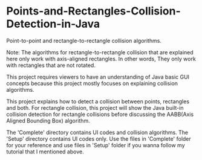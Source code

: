 # Points-and-Rectangles-Collision-Detection-in-Java
Point-to-point and rectangle-to-rectangle collision algorithms.

Note: The algorithms for rectangle-to-rectangle collision that are explained here only work with axis-aligned rectangles. In other words, They only work with rectangles that are not rotated.

This project requires viewers to have an understanding of Java basic GUI concepts because this project mostly focuses on explaining collision algorithms.

This project explains how to detect a collision between points, rectangles and both. For rectangle collision, this project will show the Java built-in collision detection for rectangle collisions before discussing the AABB(Axis Aligned Bounding Box) algorithm.

The 'Complete' directory contains UI codes and collision algorithms. The 'Setup' directory contains UI codes only. Use the files in 'Complete' folder for your reference and use files in 'Setup' folder if you wanna follow my tutorial that I mentioned above.

